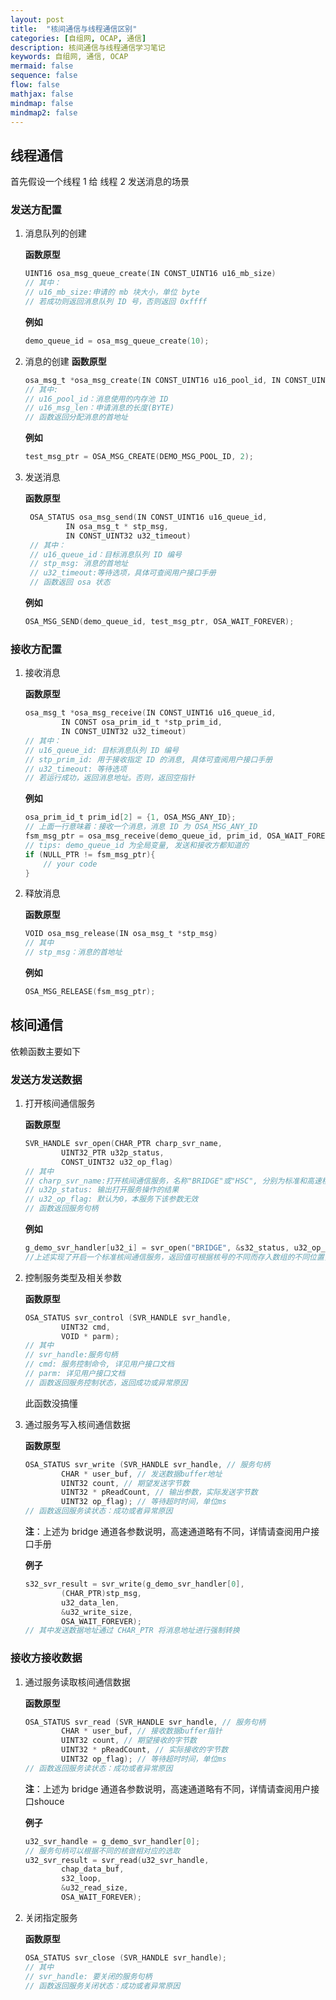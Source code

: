 ```yaml
---
layout: post
title:  "核间通信与线程通信区别"
categories: [自组网, OCAP, 通信]
description: 核间通信与线程通信学习笔记
keywords: 自组网, 通信, OCAP
mermaid: false
sequence: false
flow: false
mathjax: false
mindmap: false
mindmap2: false
---
```


## 线程通信

首先假设一个线程 1 给 线程 2 发送消息的场景

### 发送方配置

1. 消息队列的创建

    **函数原型**

    ```c
    UINT16 osa_msg_queue_create(IN CONST_UINT16 u16_mb_size)
    // 其中：
    // u16_mb_size:申请的 mb 块大小，单位 byte
    // 若成功则返回消息队列 ID 号，否则返回 0xffff
    ```

    **例如**

    ```c
    demo_queue_id = osa_msg_queue_create(10);
    ```

2. 消息的创建
    **函数原型**

    ```c
    osa_msg_t *osa_msg_create(IN CONST_UINT16 u16_pool_id, IN CONST_UINT16 u16_msg_len)
    // 其中:
    // u16_pool_id：消息使用的内存池 ID 
    // u16_msg_len：申请消息的长度(BYTE)
    // 函数返回分配消息的首地址
    ```

    **例如**

    ```c
    test_msg_ptr = OSA_MSG_CREATE(DEMO_MSG_POOL_ID, 2);
    ```

3. 发送消息

   **函数原型**

   ```c
    OSA_STATUS osa_msg_send(IN CONST_UINT16 u16_queue_id,
            IN osa_msg_t * stp_msg,
            IN CONST_UINT32 u32_timeout)
    // 其中：
    // u16_queue_id：目标消息队列 ID 编号
    // stp_msg: 消息的首地址
    // u32_timeout:等待选项，具体可查阅用户接口手册
    // 函数返回 osa 状态
   ```

    **例如**

    ```c
    OSA_MSG_SEND(demo_queue_id, test_msg_ptr, OSA_WAIT_FOREVER);
    ```

### 接收方配置

1. 接收消息

    **函数原型**

    ```c
    osa_msg_t *osa_msg_receive(IN CONST_UINT16 u16_queue_id,
            IN CONST osa_prim_id_t *stp_prim_id,
            IN CONST_UINT32 u32_timeout)
    // 其中：
    // u16_queue_id: 目标消息队列 ID 编号
    // stp_prim_id: 用于接收指定 ID 的消息, 具体可查阅用户接口手册
    // u32_timeout: 等待选项
    // 若运行成功，返回消息地址。否则，返回空指针
    ```

    **例如**

    ```c
    osa_prim_id_t prim_id[2] = {1, OSA_MSG_ANY_ID};
    // 上面一行意味着：接收一个消息，消息 ID 为 OSA_MSG_ANY_ID
    fsm_msg_ptr = osa_msg_receive(demo_queue_id, prim_id, OSA_WAIT_FOREVER);
    // tips: demo_queue_id 为全局变量, 发送和接收方都知道的
    if (NULL_PTR != fsm_msg_ptr){
        // your code
    }
    ```

2. 释放消息

    **函数原型**

    ```c
    VOID osa_msg_release(IN osa_msg_t *stp_msg)
    // 其中
    // stp_msg：消息的首地址
    ```

    **例如**

    ```c
    OSA_MSG_RELEASE(fsm_msg_ptr);
    ```

## 核间通信

依赖函数主要如下

### 发送方发送数据

1. 打开核间通信服务

    **函数原型**

    ```c
    SVR_HANDLE svr_open(CHAR_PTR charp_svr_name,
            UINT32_PTR u32p_status,
            CONST_UINT32 u32_op_flag)
    // 其中 
    // charp_svr_name:打开核间通信服务，名称"BRIDGE"或"HSC", 分别为标准和高速核间通信服务
    // u32p_status: 输出打开服务操作的结果
    // u32_op_flag: 默认为0，本服务下该参数无效
    // 函数返回服务句柄
    ```

    **例如**

    ```c
    g_demo_svr_handler[u32_i] = svr_open("BRIDGE", &s32_status, u32_op_flag);
    //上述实现了开启一个标准核间通信服务，返回值可根据核号的不同而存入数组的不同位置，以此实现发给不同的核
    ```

2. 控制服务类型及相关参数

    **函数原型**

    ```c
    OSA_STATUS svr_control (SVR_HANDLE svr_handle,
            UINT32 cmd,
            VOID * parm);
    // 其中
    // svr_handle:服务句柄
    // cmd: 服务控制命令, 详见用户接口文档
    // parm: 详见用户接口文档
    // 函数返回服务控制状态，返回成功或异常原因
    ```

    此函数没搞懂

3. 通过服务写入核间通信数据

    **函数原型**

    ```c
    OSA_STATUS svr_write (SVR_HANDLE svr_handle, // 服务句柄
            CHAR * user_buf, // 发送数据buffer地址
            UINT32 count, // 期望发送字节数
            UINT32 * pReadCount, // 输出参数，实际发送字节数
            UINT32 op_flag); // 等待超时时间，单位ms
    // 函数返回服务读状态：成功或者异常原因
    ```

    **注**：上述为 bridge 通道各参数说明，高速通道略有不同，详情请查阅用户接口手册

    **例子**

    ```c
    s32_svr_result = svr_write(g_demo_svr_handler[0], 
            (CHAR_PTR)stp_msg, 
            u32_data_len, 
            &u32_write_size,
            OSA_WAIT_FOREVER);
    // 其中发送数据地址通过 CHAR_PTR 将消息地址进行强制转换
    ```

### 接收方接收数据

1. 通过服务读取核间通信数据

   **函数原型**

    ```c
    OSA_STATUS svr_read (SVR_HANDLE svr_handle, // 服务句柄
            CHAR * user_buf, // 接收数据buffer指针
            UINT32 count, // 期望接收的字节数
            UINT32 * pReadCount, // 实际接收的字节数
            UINT32 op_flag); // 等待超时时间，单位ms
    // 函数返回服务读状态：成功或者异常原因
    ```

    **注**：上述为 bridge 通道各参数说明，高速通道略有不同，详情请查阅用户接口shouce

    **例子**

    ```c
    u32_svr_handle = g_demo_svr_handler[0];
    // 服务句柄可以根据不同的核做相对应的选取
    u32_svr_result = svr_read(u32_svr_handle, 
            chap_data_buf, 
            s32_loop, 
            &u32_read_size, 
            OSA_WAIT_FOREVER);
    ```

2. 关闭指定服务

    **函数原型**

    ```c
    OSA_STATUS svr_close (SVR_HANDLE svr_handle);
    // 其中
    // svr_handle: 要关闭的服务句柄
    // 函数返回服务关闭状态：成功或者异常原因
    ```
